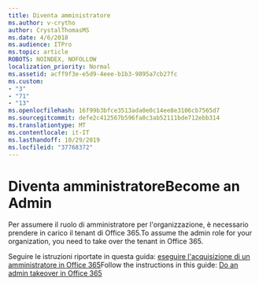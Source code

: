 ```yaml
---
title: Diventa amministratore
ms.author: v-crytho
author: CrystalThomasMS
ms.date: 4/6/2018
ms.audience: ITPro
ms.topic: article
ROBOTS: NOINDEX, NOFOLLOW
localization_priority: Normal
ms.assetid: acff9f3e-e5d9-4eee-b1b3-9895a7cb27fc
ms.custom:
- "3"
- "71"
- "13"
ms.openlocfilehash: 16f99b3bfce3513ada0e0c14ee8e3106cb7565d7
ms.sourcegitcommit: defe2c412567b596fa8c3ab52111bde712ebb314
ms.translationtype: MT
ms.contentlocale: it-IT
ms.lasthandoff: 10/29/2019
ms.locfileid: "37768372"
---
```

# <a name="become-an-admin"></a><span data-ttu-id="9c743-102">Diventa amministratore</span><span class="sxs-lookup"><span data-stu-id="9c743-102">Become an Admin</span></span>

<span data-ttu-id="9c743-103">Per assumere il ruolo di amministratore per l'organizzazione, è necessario prendere in carico il tenant di Office 365.</span><span class="sxs-lookup"><span data-stu-id="9c743-103">To assume the admin role for your organization, you need to take over the tenant in Office 365.</span></span>
  
<span data-ttu-id="9c743-104">Seguire le istruzioni riportate in questa guida: [eseguire l'acquisizione di un amministratore in Office 365](https://docs.microsoft.com/office365/admin/misc/become-the-admin)</span><span class="sxs-lookup"><span data-stu-id="9c743-104">Follow the instructions in this guide: [Do an admin takeover in Office 365](https://docs.microsoft.com/office365/admin/misc/become-the-admin)</span></span>